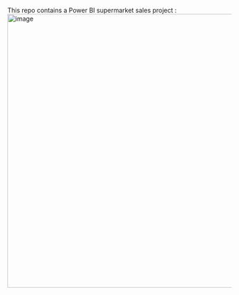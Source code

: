 This repo contains a Power BI supermarket sales project :
<img width="616" alt="image" src="https://github.com/user-attachments/assets/0ce9ef8b-eb10-4d5d-801c-38f872e8677c">

